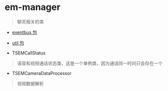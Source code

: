 # em-manager
> 聊天相关的类

- [eventbus 包](./eventbus)

- [util 包](./util)

- TSEMCallStatus
> 语音和视频通话状态类，这是一个单例类，因为通话同一时间只会存在一个

- TSEMCameraDataProcessor
> 视频数据解析





















